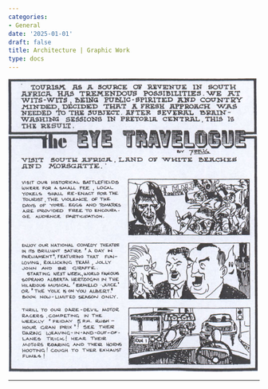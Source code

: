 ```yaml
---
categories:
- General
date: '2025-01-01'
draft: false
title: Architecture | Graphic Work
type: docs
---
```


![07-travelogue](/images/burger-saga/07-travelogue.jpg)   
  
---